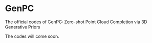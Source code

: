 # GenPC
The official codes of GenPC: Zero-shot Point Cloud Completion via 3D Generative Priors

The codes will come soon.
